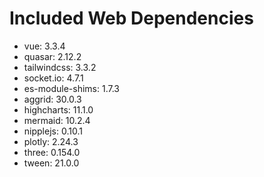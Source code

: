 # Included Web Dependencies

- vue: 3.3.4
- quasar: 2.12.2
- tailwindcss: 3.3.2
- socket.io: 4.7.1
- es-module-shims: 1.7.3
- aggrid: 30.0.3
- highcharts: 11.1.0
- mermaid: 10.2.4
- nipplejs: 0.10.1
- plotly: 2.24.3
- three: 0.154.0
- tween: 21.0.0
